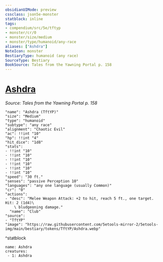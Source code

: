 ```yaml
---
obsidianUIMode: preview
cssclass: json5e-monster
statblock: inline
tags:
- compendium/src/5e/tftyp
- monster/cr/0
- monster/size/medium
- monster/type/humanoid/any-race
aliases: ["Ashdra"]
NoteIcon: monster
BestiaryType: humanoid (any race)
SourceType: Bestiary
BookSource: Tales from the Yawning Portal p. 158
---
```

# [Ashdra](2-Mechanics/CLI/bestiary/npc/ashdra-tftyp.md)
*Source: Tales from the Yawning Portal p. 158*  

```statblock
"name": "Ashdra (TftYP)"
"size": "Medium"
"type": "humanoid"
"subtype": "any race"
"alignment": "Chaotic Evil"
"ac": !!int "10"
"hp": !!int "4"
"hit_dice": "1d8"
"stats":
- !!int "10"
- !!int "10"
- !!int "10"
- !!int "10"
- !!int "10"
- !!int "10"
"speed": "30 ft."
"senses": "passive Perception 10"
"languages": "any one language (usually Common)"
"cr": "0"
"actions":
- "desc": "Melee Weapon Attack: +2 to hit, reach 5 ft., one target. Hit: 2 (1d4)\
    \ bludgeoning damage."
  "name": "Club"
"source":
- "TftYP"
"image": "https://raw.githubusercontent.com/5etools-mirror-2/5etools-img/main/bestiary/tokens/TftYP/Ashdra.webp"
```
^statblock

```encounter-table
name: Ashdra
creatures:
 - 1: Ashdra
```